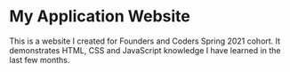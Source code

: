 # My Application Website
This is a website I created for Founders and Coders Spring 2021 cohort. It demonstrates HTML, CSS and JavaScript knowledge I have learned in the last few months.